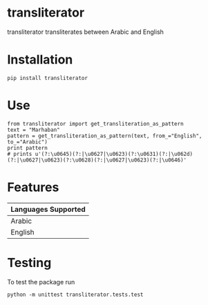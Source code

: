 # transliterator
transliterator transliterates between Arabic and English

# Installation
```
pip install transliterator
```

# Use
```
from transliterator import get_transliteration_as_pattern
text = "Marhaban"
pattern = get_transliteration_as_pattern(text, from_="English", to_="Arabic")
print pattern
# prints u'(?:\u0645)(?:|\u0627|\u0623)(?:\u0631)(?:|\u062d)(?:|\u0627|\u0623)(?:\u0628)(?:|\u0627|\u0623)(?:|\u0646)'
```

# Features
| Languages Supported |
| ------------------- |
| Arabic |
| English |

# Testing
To test the package run
```
python -m unittest transliterator.tests.test
```
